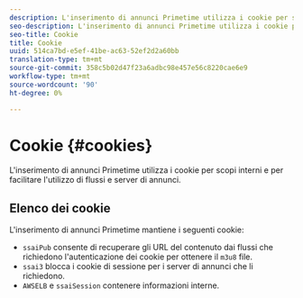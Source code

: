 ```yaml
---
description: L'inserimento di annunci Primetime utilizza i cookie per scopi interni e per facilitare l'utilizzo di flussi e server di annunci.
seo-description: L'inserimento di annunci Primetime utilizza i cookie per scopi interni e per facilitare l'utilizzo di flussi e server di annunci.
seo-title: Cookie
title: Cookie
uuid: 514ca7bd-e5ef-41be-ac63-52ef2d2a60bb
translation-type: tm+mt
source-git-commit: 358c5b02d47f23a6adbc98e457e56c8220cae6e9
workflow-type: tm+mt
source-wordcount: '90'
ht-degree: 0%

---
```



# Cookie {#cookies}

L&#39;inserimento di annunci Primetime utilizza i cookie per scopi interni e per facilitare l&#39;utilizzo di flussi e server di annunci.

## Elenco dei cookie

L&#39;inserimento di annunci Primetime mantiene i seguenti cookie:

* `ssaiPub` consente di recuperare gli URL del contenuto dai flussi che richiedono l&#39;autenticazione dei cookie per ottenere il  `m3u8` file.
* `ssai3` blocca i cookie di sessione per i server di annunci che li richiedono.
* `AWSELB` e  `ssaiSession` contenere informazioni interne.